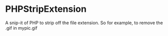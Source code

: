PHPStripExtension
=================

A snip-it of PHP to strip off the file extension.  So for example, to remove the .gif in mypic.gif
